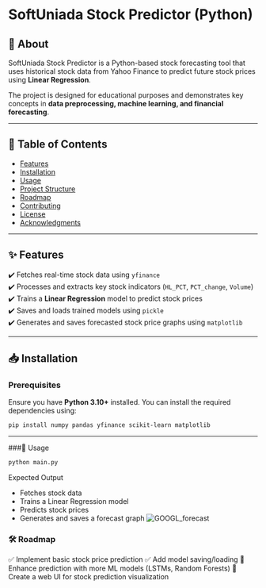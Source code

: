 # SoftUniada Stock Predictor (Python)

## 📌 About  
SoftUniada Stock Predictor is a Python-based stock forecasting tool that uses historical stock data from Yahoo Finance to predict future stock prices using **Linear Regression**.

The project is designed for educational purposes and demonstrates key concepts in **data preprocessing, machine learning, and financial forecasting**.

---

## 📑 Table of Contents  
- [Features](#-features)  
- [Installation](#-installation)  
- [Usage](#-usage)  
- [Project Structure](#-project-structure)  
- [Roadmap](#-roadmap)  
- [Contributing](#-contributing)  
- [License](#-license)  
- [Acknowledgments](#-acknowledgments)  

---

## ✨ Features  
✔️ Fetches real-time stock data using `yfinance`  
✔️ Processes and extracts key stock indicators (`HL_PCT`, `PCT_change`, `Volume`)  
✔️ Trains a **Linear Regression** model to predict stock prices  
✔️ Saves and loads trained models using `pickle`  
✔️ Generates and saves forecasted stock price graphs using `matplotlib`  

---

## 📥 Installation  
### Prerequisites  
Ensure you have **Python 3.10+** installed. You can install the required dependencies using:

```bash
pip install numpy pandas yfinance scikit-learn matplotlib
```
---


###🚀 Usage

```bash
python main.py
```
Expected Output

-    Fetches stock data
-    Trains a Linear Regression model
-    Predicts stock prices
-    Generates and saves a forecast graph
  ![GOOGL_forecast](https://github.com/user-attachments/assets/ad89292d-c0f9-4b6e-9859-7741d93c033f)


### 🛠️ Roadmap
✅ Implement basic stock price prediction
✅ Add model saving/loading
🔲 Enhance prediction with more ML models (LSTMs, Random Forests)
🔲 Create a web UI for stock prediction visualization




